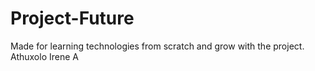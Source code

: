 # Project-Future
Made for learning technologies from scratch and grow with the project.
Athuxolo
Irene A